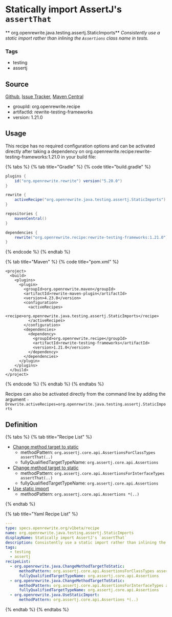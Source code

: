 # Statically import AssertJ's `assertThat`

** org.openrewrite.java.testing.assertj.StaticImports**
_Consistently use a static import rather than inlining the `Assertions` class name in tests._

### Tags

* testing
* assertj

## Source

[Github](https://github.com/openrewrite/rewrite-testing-frameworks), [Issue Tracker](https://github.com/openrewrite/rewrite-testing-frameworks/issues), [Maven Central](https://search.maven.org/artifact/org.openrewrite.recipe/rewrite-testing-frameworks/1.21.0/jar)

* groupId: org.openrewrite.recipe
* artifactId: rewrite-testing-frameworks
* version: 1.21.0


## Usage

This recipe has no required configuration options and can be activated directly after taking a dependency on org.openrewrite.recipe:rewrite-testing-frameworks:1.21.0 in your build file:

{% tabs %}
{% tab title="Gradle" %}
{% code title="build.gradle" %}
```groovy
plugins {
    id("org.openrewrite.rewrite") version("5.20.0")
}

rewrite {
    activeRecipe("org.openrewrite.java.testing.assertj.StaticImports")
}

repositories {
    mavenCentral()
}

dependencies {
    rewrite("org.openrewrite.recipe:rewrite-testing-frameworks:1.21.0")
}
```
{% endcode %}
{% endtab %}

{% tab title="Maven" %}
{% code title="pom.xml" %}
```markup
<project>
  <build>
    <plugins>
      <plugin>
        <groupId>org.openrewrite.maven</groupId>
        <artifactId>rewrite-maven-plugin</artifactId>
        <version>4.23.0</version>
        <configuration>
          <activeRecipes>
            <recipe>org.openrewrite.java.testing.assertj.StaticImports</recipe>
          </activeRecipes>
        </configuration>
        <dependencies>
          <dependency>
            <groupId>org.openrewrite.recipe</groupId>
            <artifactId>rewrite-testing-frameworks</artifactId>
            <version>1.21.0</version>
          </dependency>
        </dependencies>
      </plugin>
    </plugins>
  </build>
</project>
```
{% endcode %}
{% endtab %}
{% endtabs %}

Recipes can also be activated directly from the command line by adding the argument `-Drewrite.activeRecipes=org.openrewrite.java.testing.assertj.StaticImports`

## Definition

{% tabs %}
{% tab title="Recipe List" %}
* [Change method target to static](../../../java/changemethodtargettostatic.md)
  * methodPattern: `org.assertj.core.api.AssertionsForClassTypes assertThat(..)`
  * fullyQualifiedTargetTypeName: `org.assertj.core.api.Assertions`
* [Change method target to static](../../../java/changemethodtargettostatic.md)
  * methodPattern: `org.assertj.core.api.AssertionsForInterfaceTypes assertThat(..)`
  * fullyQualifiedTargetTypeName: `org.assertj.core.api.Assertions`
* [Use static import](../../../java/usestaticimport.md)
  * methodPattern: `org.assertj.core.api.Assertions *(..)`

{% endtab %}

{% tab title="Yaml Recipe List" %}
```yaml
---
type: specs.openrewrite.org/v1beta/recipe
name: org.openrewrite.java.testing.assertj.StaticImports
displayName: Statically import AssertJ's `assertThat`
description: Consistently use a static import rather than inlining the `Assertions` class name in tests.
tags:
  - testing
  - assertj
recipeList:
  - org.openrewrite.java.ChangeMethodTargetToStatic:
      methodPattern: org.assertj.core.api.AssertionsForClassTypes assertThat(..)
      fullyQualifiedTargetTypeName: org.assertj.core.api.Assertions
  - org.openrewrite.java.ChangeMethodTargetToStatic:
      methodPattern: org.assertj.core.api.AssertionsForInterfaceTypes assertThat(..)
      fullyQualifiedTargetTypeName: org.assertj.core.api.Assertions
  - org.openrewrite.java.UseStaticImport:
      methodPattern: org.assertj.core.api.Assertions *(..)

```
{% endtab %}
{% endtabs %}
